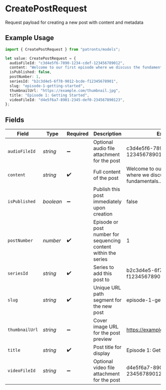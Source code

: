 # CreatePostRequest

Request payload for creating a new post with content and metadata

## Example Usage

```typescript
import { CreatePostRequest } from "patronts/models";

let value: CreatePostRequest = {
  audioFileId: "c3d4e5f6-7890-1234-cdef-123456789012",
  content: "Welcome to our first episode where we discuss the fundamentals...",
  isPublished: false,
  postNumber: 1,
  seriesId: "b2c3d4e5-6f78-9012-bcde-f12345678901",
  slug: "episode-1-getting-started",
  thumbnailUrl: "https://example.com/thumbnail.jpg",
  title: "Episode 1: Getting Started",
  videoFileId: "d4e5f6a7-8901-2345-def0-234567890123",
};
```

## Fields

| Field                                                             | Type                                                              | Required                                                          | Description                                                       | Example                                                           |
| ----------------------------------------------------------------- | ----------------------------------------------------------------- | ----------------------------------------------------------------- | ----------------------------------------------------------------- | ----------------------------------------------------------------- |
| `audioFileId`                                                     | *string*                                                          | :heavy_minus_sign:                                                | Optional audio file attachment for the post                       | c3d4e5f6-7890-1234-cdef-123456789012                              |
| `content`                                                         | *string*                                                          | :heavy_check_mark:                                                | Full content of the post                                          | Welcome to our first episode where we discuss the fundamentals... |
| `isPublished`                                                     | *boolean*                                                         | :heavy_minus_sign:                                                | Publish this post immediately upon creation                       | false                                                             |
| `postNumber`                                                      | *number*                                                          | :heavy_check_mark:                                                | Episode or post number for sequencing content within the series   | 1                                                                 |
| `seriesId`                                                        | *string*                                                          | :heavy_check_mark:                                                | Series to add this post to                                        | b2c3d4e5-6f78-9012-bcde-f12345678901                              |
| `slug`                                                            | *string*                                                          | :heavy_check_mark:                                                | Unique URL path segment for the new post                          | episode-1-getting-started                                         |
| `thumbnailUrl`                                                    | *string*                                                          | :heavy_minus_sign:                                                | Cover image URL for the post preview                              | https://example.com/thumbnail.jpg                                 |
| `title`                                                           | *string*                                                          | :heavy_check_mark:                                                | Post title for display                                            | Episode 1: Getting Started                                        |
| `videoFileId`                                                     | *string*                                                          | :heavy_minus_sign:                                                | Optional video file attachment for the post                       | d4e5f6a7-8901-2345-def0-234567890123                              |
